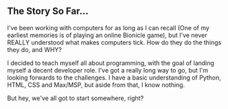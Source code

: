 ## The Story So Far...

I've been working with computers for as long as I can recall (One of my earliest memories is of playing an online Bionicle game), but I've never REALLY understood what makes computers tick. How do they do the things they do, and WHY?

I decided to teach myself all about programming, with the goal of landing myself a decent developer role. I've got a really long way to go, but I'm looking forwards to the challenges. I have a basic understanding of Python, HTML, CSS and Max/MSP, but aside from that, I know nothing. 

But hey, we've all got to start somewhere, right? 

